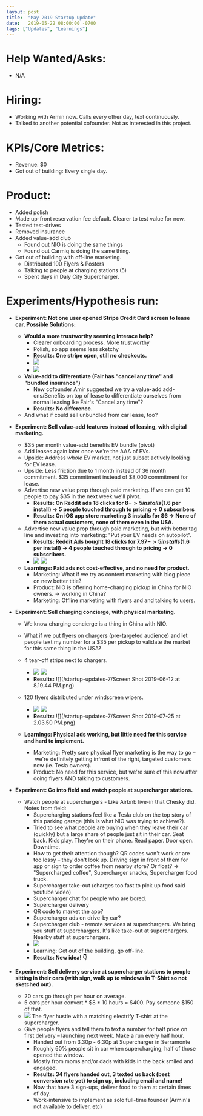 ```yaml
---
layout: post
title:  "May 2019 Startup Update"
date:   2019-05-22 08:00:00 -0700
tags: ["Updates", "Learnings"]
---
```


# Help Wanted/Asks:
* N/A

# Hiring: 
* Working with Armin now. Calls every other day, text continuously.
* Talked to another potential cofounder. Not as interested in this project.

# KPIs/Core Metrics:
* Revenue: $0
* Got out of building: Every single day.

# Product:
* Added polish
* Made up-front reservation fee default. Clearer to test value for now.
* Tested test-drives
* Removed insurance
* Added value-add club
	* Found out NIO is doing the same things
	* Found out Carmiq is doing the same thing.
* Got out of building with off-line marketing.
	* Distributed 100 Flyers & Posters
	* Talking to people at charging stations (5)
	* Spent days in Daly City Supercharger.



# Experiments/Hypothesis run:

* **Experiment: Not one user opened Stripe Credit Card screen to lease car. Possible Solutions:**
	* **Would a more trustworthy seeming interace help?**
		* Clearer onboarding process. More trustworthy
		* Polish, so app seems less sketchy
		* **Results: One stripe open, still no checkouts.**
		* ![](/startup-updates-7/1_experiment.png)
		* ![](/startup-updates-7/1_results.png)
	* **Value-add to differentiate (Fair has "cancel any time" and "bundled insurance")**
		* New cofounder Amir suggested we try a value-add add-ons/Benefits on top of lease to differentiate ourselves from normal leasing lke Fair's "Cancel any time"?
		* **Results: No difference.**
	* And what if could sell unbundled from car lease, too?

* **Experiment: Sell value-add features instead of leasing, with digital marketing.**
	* $35 per month value-add benefits EV bundle (pivot)
	* Add leases again later once we're the AAA of EVs. 
	* Upside: Address _whole_ EV market, not just subset actively looking for EV lease.
	* Upside: Less friction due to 1 month instead of 36 month commitment. $35 commitment instead of $8,000 commitment for lease.
	* Advertise new value prop through paid marketing. If we can get 10 people to pay $35 in the next week we'll pivot.
		* **Results: On Reddit ads 18 clicks for $8 -> 5 installs ($1.6 per install) -> 5 people touched through to pricing -> 0 subscribers**
		* **Results: On iOS app store marketing 3 installs for $6 -> None of them actual customers, none of them even in the USA.**
	* Advertise new value prop through paid marketing, but with better tag line and investing into marketing: "Put your EV needs on autopilot".
		* **Results: Reddit Ads bought 18 clicks for $7.97 -> 5 installs ($1.6 per install) -> 4 people touched through to pricing -> 0 subscribers.**
		* ![](/startup-updates-7/2_experiment.png) ![](/startup-updates-7/2_results.png)
	* **Learnings: Paid ads not cost-effective, and no need for product.**
		* Marketing: What if we try as content marketing with blog piece on new better title?
		* Product: NIO is offering home-charging pickup in China for NIO owners. -> working in China?
		* Marketing: Offline marketing with flyers and and talking to users.

* **Experiment: Sell charging concierge, with physical marketing.**
	* We know charging concierge is a thing in China with NIO.
	* What if we put flyers on chargers (pre-targeted audience) and let people text my number for a $35 per pickup to validate the market for this same thing in the USA? 
	* 4 tear-off strips next to chargers.
		
		* ![](/startup-updates-7/3_experiment.JPG) ![](/startup-updates-7/3_experiment2.JPG)
		* **Results:** ![](/startup-updates-7/Screen Shot 2019-06-12 at 8.19.44 PM.png)

	* 120 flyers distributed under windscreen wipers. 
		
		* ![](/startup-updates-7/4_experiment.png) ![](/startup-updates-7/4_experiment2.png)
		* **Results:** ![](/startup-updates-7/Screen Shot 2019-07-25 at 2.03.50 PM.png)

	* **Learnings: Physical ads working, but little need for this service and hard to implement.**
		* Marketing: Pretty sure physical flyer marketing is the way to go – we're definitely getting infront of the right, targeted customers now (ie. Tesla owners).
		* Product: No need for this service, but we're sure of this now after doing flyers AND talking to customers.

* **Experiment: Go into field and watch people at supercharger stations.**
	* Watch people at superchargers - Like Airbnb live-in that Chesky did. Notes from field: 
		* Supercharging stations feel like a Tesla club on the top story of this parking garage (this is what NIO was trying to achieve?).
		* Tried to see what people are buying when they leave their car (quickly) but a large share of people just sit in their car. Seat back. Kids play. They're on their phone. Read paper. Door open. Downtime.
		* How to get their attention though? QR codes won't work or are too lossy – they don't look up. Driving sign in front of them for app or sign to order coffee from nearby store? Or float? -> "Supercharged coffee", Supercharger snacks, Supercharger food truck.
		* Supercharger take-out (charges too fast to pick up food said youtube video)
		* Supercharger chat for people who are bored.
		* Supercharger delivery
		* QR code to market the app?
		* Supercharger ads on drive-by car?
		* Supercharger club - remote services at superchargers. We bring you stuff at superchargers. It's like take-out at superchargers. Nearby stuff at superchargers.
		* ![](/startup-updates-7/IMG_1354.JPG)
		* Learning: Get out of the building, go off-line.
		* **Results: New idea! 👇** 


* **Experiment: Sell delivery service at supercharger stations to people sitting in their cars (with sign, walk up to windows in T-Shirt so not sketched out).**
	* 20 cars go through per hour on average.
	* 5 cars per hour convert * $8 * 10 hours = $400. Pay someone $150 of that.
	* ![](/startup-updates-7/5_experiment.JPG) The flyer hustle with a matching electrify T-shirt at the supercharger.
	* Give people flyers and tell them to text a number for half price on first delivery – launching next week. Make a run every half hour.
		* Handed out from 3.30p - 6:30p at Supercharger in Serramonte
		* Roughly 60% people sit in car when supercharging, half of those opened the window.
		* Mostly from moms and/or dads with kids in the back smiled and engaged.
		* **Results: 34 flyers handed out, 3 texted us back (best conversion rate yet) to sign up, including email and name!**
		* Now that have 3 sign-ups, deliver food to them at certain times of day.
		* Work-intensive to implement as solo full-time founder (Armin's not available to deliver, etc)